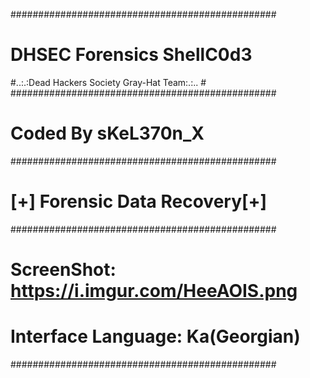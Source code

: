 ################################################
#           DHSEC Forensics ShellC0d3          #
#..:.:Dead Hackers Society Gray-Hat Team:.:..  #
################################################
#             Coded By sKeL370n_X              #
################################################
#         [+] Forensic Data Recovery[+]        #
################################################
# ScreenShot: https://i.imgur.com/HeeAOIS.png  #
#       Interface Language: Ka(Georgian)       #
################################################
